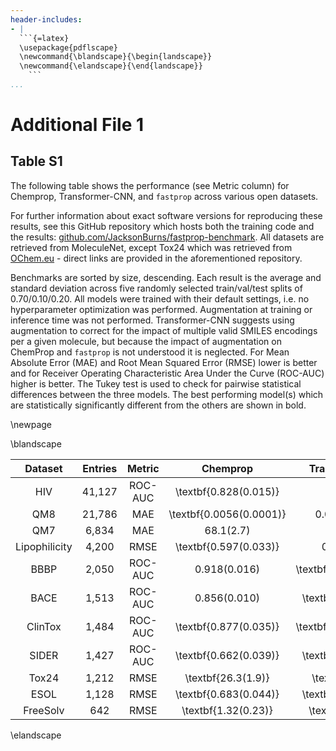 ```yaml
---
header-includes:
- |
  ```{=latex}
  \usepackage{pdflscape}
  \newcommand{\blandscape}{\begin{landscape}}
  \newcommand{\elandscape}{\end{landscape}}
    ```
...
```



# Additional File 1
## Table S1

The following table shows the performance (see Metric column) for Chemprop, Transformer-CNN, and `fastprop` across various open datasets.

For further information about exact software versions for reproducing these results, see this GitHub repository which hosts both the training code and the results: [github.com/JacksonBurns/fastprop-benchmark](https://github.com/JacksonBurns/fastprop-benchmark).
All datasets are retrieved from MoleculeNet, except Tox24 which was retrieved from [OChem.eu](https://ochem.eu/static/challenge.do) - direct links are provided in the aforementioned repository.

Benchmarks are sorted by size, descending.
Each result is the average and standard deviation across five randomly selected train/val/test splits of 0.70/0.10/0.20.
All models were trained with their default settings, i.e. no hyperparameter optimization was performed.
Augmentation at training or inference time was not performed.
Transformer-CNN suggests using augmentation to correct for the impact of multiple valid SMILES encodings per a given molecule, but because the impact of augmentation on ChemProp and `fastprop` is not understood it is neglected.
For Mean Absolute Error (MAE) and Root Mean Squared Error (RMSE) lower is better and for Receiver Operating Characteristic Area Under the Curve (ROC-AUC) higher is better.
The Tukey test is used to check for pairwise statistical differences between the three models.
The best performing model(s) which are statistically significantly different from the others are shown in bold.

\newpage

\blandscape

|    Dataset    | Entries |  Metric | Chemprop | Transformer-CNN | fastprop |
|:-------------:|:-------:|:-------:|:--------:|:---------------:|:--------:|
|      HIV      |41,127| ROC-AUC |\textbf{0.828(0.015)}|0.56(0.13)|\textbf{0.784(0.020)}|
|      QM8      |21,786|   MAE   |\textbf{0.0056(0.0001)}|0.0136(0.0004)|0.0164(0.0002)|
|      QM7      |6,834|   MAE   |68.1(2.7)|62.4(2.2)|\textbf{57.1(2.8)}|
| Lipophilicity |4,200|   RMSE  |\textbf{0.597(0.033)}|0.702(0.030)|0.736(0.020)|
|      BBBP     |2,050| ROC-AUC |0.918(0.016)|\textbf{0.9650(0.0032)}|0.903(0.013)|
|      BACE     |1,513| ROC-AUC |0.856(0.010)|\textbf{0.899(0.016)}|\textbf{0.878(0.015)}|
|    ClinTox    |1,484| ROC-AUC |\textbf{0.877(0.035)}|\textbf{0.9814(0.0083)}|0.64(0.13)|
|     SIDER     |1,427| ROC-AUC |\textbf{0.662(0.039)}|\textbf{0.612(0.031)}|\textbf{0.629(0.016)}|
|     Tox24     |1,212|   RMSE  |\textbf{26.3(1.9)}|\textbf{25.0(1.1)}|\textbf{27.4(1.7)}|
|      ESOL     |1,128|   RMSE  |\textbf{0.683(0.044)}|\textbf{0.701(0.057)}|\textbf{0.81(0.15)}|
|    FreeSolv   |642|   RMSE  |\textbf{1.32(0.23)}|\textbf{1.50(0.23)}|\textbf{1.29(0.15)}|

\elandscape
